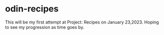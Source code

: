 # odin-recipes

This will be my first attempt at Project: Recipes on January 23,2023. 
Hoping to see my progression as time goes by.
